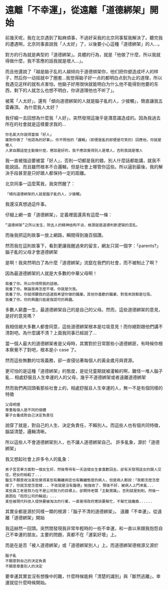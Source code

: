 # 遠離「不幸運」，從遠離「道德綁架」開始

前幾天呢，我在北京遇到了點麻煩事，不過好采我的北京同事幫我解決了。聽完我的遭遇啊，北京同事直說我「人太好」了，以後要小心這種「道德綁架」的人...。

對方的行為就是典型的「道德綁架」。具體的行為，就是「他做了什麼，所以我就得做什麼，我不答應的話我就是壞人...」。

而且他還說了「越是脑子乱的人越倾向于道德绑架你，他们把你塑造成坏人的样子，然后你一动摇就中了圈套…我觉得脑子好一点的都明白点到为止的道理，所以我遇见这样的就有点害怕，他脑子好用很快就能明白为什么他不能得到他要的东西，剩下的人就怎么也想不明白，你讲道理他也不听了」。

被罵「人太好」，還有「傾向道德綁架的人就是腦子亂的人，少接觸」，簡直讓我五雷轟頂。
為什麼我人太好？

我仔細一去回想為什麼我「人好」，突然發現這幾乎是潛意識造成的。因為我過去所在的社會就是這樣要求我的...

    你名氣大你就得當個「好人」
    誰對你做了「他認為的好事」，你不照他的「邏輯」（即便是亂的即便是可笑的）回應他，你就是壞人
    人家自願這麼主動做什麼，應該是好的，我不應該覺得別人是壞人，否則我就是壞人

我一直被強迫要被當「好人」，否則一切都是我的錯，別人什麼話都能講，就我不能說話。而且雖然根本不合邏輯，但是社會上哪管你這些。所以逼到最後，我的解決手段甚至是只好跟人都保持一定的距離。

北京同事一這麼罵我，我突然醒了：

    「傾向道德綁架的人就是腦子亂的人，少接觸」

我還沒真想過這件事。

仔細上網一查「道德綁架」，定義裡面還真有這麼一條：

    “道德绑架”之所以发生，除去人的精神结构不谈，根源就是道德判断逻辑的混乱。

而後我把這則故事一放上網路，瞬間得到幾百個讚。

然而我在這則故事下，看到更讓我醒過來的留言，網友只寫一個字：「parents?」
腦子亂的父母才會道德綁架

是啊！我突然明白了為什麼「道德綁架」流竄在我們的社會，而不被制止了啊？

因為最道德綁架的人就是大多數的中華父母啊！

    我養了你。所以你得照我的話做。
    我養了你。無論我再怎麼不堪，你就是欠我。
    我養了你。你就得聽我的話選我希望你做的職業。其他你喜歡的職業，對我來說都是垃圾。
    我養了你。你的興趣只能是我認可的興趣。

多數人窮盡一生，最道德綁架自己的是自己的父母。然而，這些道德綁架的意見，是好的意見嗎？

我相信絕大多數人都會同意，這些道德綁架根本是垃圾意見！而你絕對跟他們講不清對吧。為什麼講不清？上面我同事已經說了...

當一個人最大的道德綁架者是父母時，其實對於日常那些小道德綁匪，有時候你根本察覺不了對吧，根本是小 case 了。

然而這些無數的垃圾義務，卻一直侵佔著每個人的黃金歲月與資源。

更可怕的是這種「道德綁架」的態度，是從兒童期就被灌輸的啊，難怪一堆人腦子亂...
相處舒服且人生幸運的人的父母，幾乎不道德綁架或者遠離道德綁架

然而我們再回頭看那些社會上的，相處舒服且人生幸運的人，無一不是有個同樣的特徵

    父母明理
    尊重每個人是不同的個體
    要子女養成對自己決定負責任

說穿了就是，對自己的人生、決定負責任，不賴別人。而這些人也有個共同特徵，腦袋清楚，邏輯清晰。

所以這些人不會道德綁架別人，也不讓人道德綁架自己。
許多亂象，源於「道德綁架」

我又想起社會上許多令人的亂象：

    男子苦苦單方面對一個女生好，然後等待有一天這個女生會喜歡回去，卻有天發現這女的跟人交往，把女的給殺了...
    醫生不願意收治某些覺得某些有難纏病症也有難纏態度的病人，但是病人都說：「我都怎麼怎麼樣了，你就怎麼怎麼樣..，不收就是沒有醫德」勉強收了，預後不好，被病人上門來亂...
    某些員工老是努力在不是公司努力的目標上，卻期待老闆「主動賞識」，否則就是剝削。然後一直困在「抱怨公司的輪迴」...
    某些被現代科技入侵快要被淘汰的行業，一直覺得政府應該要幫忙，不幫忙就癱瘓......

其實全都是源於同樣一類的根源：「腦子不清的道德綁架」。
遠離「不幸運」，從遠離「道德綁架」開始

我這赫然一回頭。突然間發現我非常年輕時的一些不幸運，和一直以來跟我抱怨自己不幸運的朋友。主要的問題，真都不在「運氣好壞」上。

而是在是否「被人道德綁架」或「道德綁架別人」上。而道德綁架德根源又源於

    腦子亂
    不願意對自己的決定負責
    不願意尊重別人的決定

要幸運其實並沒有想像中的難，什麼時候能夠「清楚的識別」與「斷然逃離」，幸運就從什麼時候開始。
